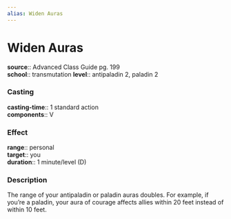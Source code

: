 ```yaml
---
alias: Widen Auras
---
```


# Widen Auras 

**source**:: Advanced Class Guide pg. 199  
**school**:: transmutation
**level**:: antipaladin 2, paladin 2

### Casting 

**casting-time**:: 1 standard action  
**components**:: V

### Effect 

**range**:: personal  
**target**:: you  
**duration**:: 1 minute/level (D)

### Description 

The range of your antipaladin or paladin auras doubles. For example, if you’re a paladin, your aura of courage affects allies within 20 feet instead of within 10 feet.
